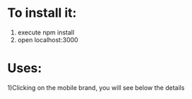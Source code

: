 # To install it:
1) execute npm install
2) open localhost:3000

# Uses:
1)Clicking on the mobile brand, you will see below the details
